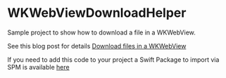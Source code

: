 # WKWebViewDownloadHelper

Sample project to show how to download a file in a WKWebView.

See this blog post for details [Download files in a WKWebView](https://www.gfrigerio.com/download-files-in-a-wkwebview/)

If you need to add this code to your project a Swift Package to import via SPM is available [here](https://github.com/gualtierofrigerio/WKDownloadHelper)


